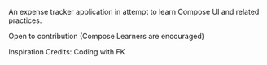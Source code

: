 An expense tracker application in attempt to learn Compose UI and related practices.


Open to contribution (Compose Learners are encouraged)

Inspiration Credits: Coding with FK 
